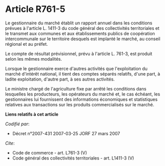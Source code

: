 # Article R761-5

Le gestionnaire du marché établit un rapport annuel dans les conditions prévues à l'article L. 1411-3 du code général des
collectivités territoriales et le transmet aux communes et aux établissements publics de coopération intercommunale sur le
territoire desquels est implanté le marché, au conseil régional et au préfet. 

Le compte de résultat prévisionnel, prévu à l'article L. 761-3, est produit selon les mêmes modalités. 

Lorsque le gestionnaire exerce d'autres activités que l'exploitation du marché d'intérêt national, il tient des comptes
séparés relatifs, d'une part, à ladite exploitation, d'autre part, à ses autres activités. 

Le ministre chargé de l'agriculture fixe par arrêté les conditions dans lesquelles les producteurs, les opérateurs du marché
et, le cas échéant, les gestionnaires lui fournissent des informations économiques et statistiques relatives aux transactions
sur les produits commercialisés sur le marché.

**Liens relatifs à cet article**

_Codifié par_:

  - Décret n°2007-431 2007-03-25 JORF 27 mars 2007

_Cite_:

  - Code de commerce - art. L761-3 (V)
  - Code général des collectivités territoriales - art. L1411-3 (V)
